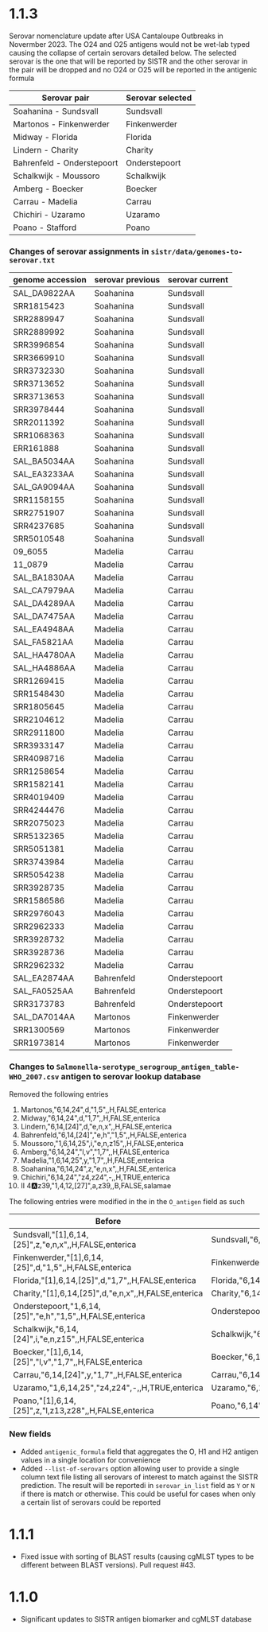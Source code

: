 # 1.1.3
Serovar nomenclature update after USA Cantaloupe Outbreaks in Novermber 2023. The O24 and O25 antigens would not be wet-lab typed causing the collapse of certain serovars detailed below. The selected serovar is the one that will be reported by SISTR and the other serovar in the pair will be dropped and no O24 or O25 will be reported in the antigenic formula

|Serovar pair            | Serovar selected |
|------------------------|------------------|
|Soahanina - Sundsvall   |  Sundsvall       |
|Martonos - Finkenwerder | Finkenwerder   |
|Midway - Florida      |   Florida        |
|Lindern - Charity     |   Charity        |
|Bahrenfeld - Onderstepoort | Onderstepoort |
| Schalkwijk - Moussoro  |   Schalkwijk |
|Amberg - Boecker       | Boecker      |
| Carrau - Madelia      | Carrau     |
| Chichiri - Uzaramo   | Uzaramo     |
| Poano -  Stafford    | Poano       |

### Changes of serovar assignments in `sistr/data/genomes-to-serovar.txt`

|genome accession | serovar previous | serovar current |
|-----------------|------------------|-----------------|
| SAL_DA9822AA | Soahanina |Sundsvall
| SRR1815423   | 	Soahanina | Sundsvall
| SRR2889947	| Soahanina | Sundsvall
| SRR2889992	| Soahanina | Sundsvall
| SRR3996854	|Soahanina | Sundsvall
| SRR3669910	|Soahanina | Sundsvall
| SRR3732330	|Soahanina | Sundsvall
|SRR3713652	| Soahanina | Sundsvall
| SRR3713653	|Soahanina | Sundsvall
|SRR3978444	|Soahanina | Sundsvall
| SRR2011392	|Soahanina | Sundsvall
| SRR1068363	|Soahanina | Sundsvall
|ERR161888	|Soahanina | Sundsvall
|SAL_BA5034AA	|Soahanina | Sundsvall
|SAL_EA3233AA	|Soahanina | Sundsvall
|SAL_GA9094AA	|Soahanina | Sundsvall
|SRR1158155	|Soahanina | Sundsvall
|SRR2751907	|Soahanina | Sundsvall
|SRR4237685	|Soahanina | Sundsvall
|SRR5010548	|Soahanina | Sundsvall
|09_6055	|Madelia | Carrau
|11_0879	|Madelia | Carrau
|SAL_BA1830AA	|Madelia | Carrau
|SAL_CA7979AA	|Madelia | Carrau
|SAL_DA4289AA	|Madelia | Carrau
|SAL_DA7475AA	|Madelia | Carrau
|SAL_EA4948AA	|Madelia | Carrau
|SAL_FA5821AA	|Madelia | Carrau
|SAL_HA4780AA	|Madelia | Carrau
|SAL_HA4886AA	|Madelia | Carrau
|SRR1269415	|Madelia | Carrau
|SRR1548430	|Madelia | Carrau
|SRR1805645|	Madelia | Carrau
|SRR2104612	|Madelia | Carrau
|SRR2911800	|Madelia | Carrau
|SRR3933147	|Madelia | Carrau
|SRR4098716	|Madelia | Carrau
|SRR1258654	|Madelia | Carrau
|SRR1582141	|Madelia | Carrau
|SRR4019409	|Madelia | Carrau
|SRR4244476	|Madelia | Carrau
|SRR2075023	|Madelia | Carrau
|SRR5132365	|Madelia | Carrau
|SRR5051381	|Madelia | Carrau
|SRR3743984	|Madelia | Carrau
|SRR5054238	|Madelia | Carrau
|SRR3928735	|Madelia | Carrau
|SRR1586586	|Madelia | Carrau
|SRR2976043	|Madelia | Carrau
|SRR2962333	|Madelia | Carrau
|SRR3928732	|Madelia | Carrau
|SRR3928736	|Madelia | Carrau
|SRR2962332	|Madelia | Carrau
|SAL_EA2874AA	|Bahrenfeld | Onderstepoort
|SAL_FA0525AA	|Bahrenfeld | Onderstepoort
|SRR3173783	|Bahrenfeld | Onderstepoort
|SAL_DA7014AA	|Martonos | Finkenwerder
|SRR1300569	|Martonos | Finkenwerder
|SRR1973814	|Martonos | Finkenwerder

### Changes to `Salmonella-serotype_serogroup_antigen_table-WHO_2007.csv` antigen to serovar lookup database
Removed the following entries
1. Martonos,"6,14,24",d,"1,5",,H,FALSE,enterica
2. Midway,"6,14,24",d,"1,7",,H,FALSE,enterica
3. Lindern,"6,14,[24]",d,"e,n,x",,H,FALSE,enterica
4. Bahrenfeld,"6,14,[24]","e,h","1,5",,H,FALSE,enterica
5. Moussoro,"1,6,14,25",i,"e,n,z15",,H,FALSE,enterica
6. Amberg,"6,14,24","l,v","1,7",,H,FALSE,enterica
7. Madelia,"1,6,14,25",y,"1,7",,H,FALSE,enterica
8. Soahanina,"6,14,24",z,"e,n,x",,H,FALSE,enterica
9. Chichiri,"6,14,24","z4,z24",-,,H,TRUE,enterica
10. II 4:a:z39,"1,4,12,[27]",a,z39,,B,FALSE,salamae

The following entries were modified in the in the `O_antigen` field as such

| Before | After |
|--------|-------|
|Sundsvall,"[1],6,14,[25]",z,"e,n,x",,H,FALSE,enterica|  Sundsvall,"6,14",z,"e,n,x",,H,FALSE,enterica |
|Finkenwerder,"[1],6,14,[25]",d,"1,5",,H,FALSE,enterica | Finkenwerder,"6,14",d,"1,5",,H,FALSE,enterica |
|Florida,"[1],6,14,[25]",d,"1,7",,H,FALSE,enterica | Florida,"6,14",d,"1,7",,H,FALSE,enterica |
| Charity,"[1],6,14,[25]",d,"e,n,x",,H,FALSE,enterica | Charity,"6,14",d,"e,n,x",,H,FALSE,enterica |
| Onderstepoort,"1,6,14,[25]","e,h","1,5",,H,FALSE,enterica | Onderstepoort,"6,14","e,h","1,5",,H,FALSE,enterica |
| Schalkwijk,"6,14,[24]",i,"e,n,z15",,H,FALSE,enterica | Schalkwijk,"6,14",i,"e,n,z15",,H,FALSE,enterica |
| Boecker,"[1],6,14,[25]","l,v","1,7",,H,FALSE,enterica |Boecker,"6,14","l,v","1,7",,H,FALSE,enterica |
| Carrau,"6,14,[24]",y,"1,7",,H,FALSE,enterica | Carrau,"6,14",y,"1,7",,H,FALSE,enterica |
| Uzaramo,"1,6,14,25","z4,z24",-,,H,TRUE,enterica | Uzaramo,"6,14","z4,z24",-,,H,TRUE,enterica |
| Poano,"[1],6,14,[25]",z,"l,z13,z28",,H,FALSE,enterica |  Poano,"6,14",z,"l,z13,z28",,H,FALSE,enterica |

### New fields 
- Added `antigenic_formula` field that aggregates the O, H1 and H2 antigen values in a single location for convenience
- Added `--list-of-serovars` option allowing user to provide a single column text file listing all serovars of interest to match against the SISTR prediction. The result will be reportedi in `serovar_in_list` field as `Y` or `N` if there is match or otherwise. This could be useful for cases when only a certain list of serovars could be reported

# 1.1.1

* Fixed issue with sorting of BLAST results (causing cgMLST types to be different between BLAST versions). Pull request #43.

# 1.1.0

* Significant updates to SISTR antigen biomarker and cgMLST database
